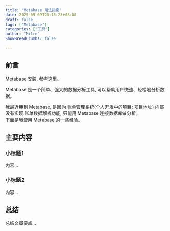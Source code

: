 ```yaml
---
title: "Metabase 用法指南"
date: 2025-09-09T23:15:23+08:00
draft: false
tags: ["Metabase"]
categories: ["工具"]
author: "Mitre"
ShowBreadCrumbs: false

---
```


## 前言
Metabase 安装, [参考这里](https://www.metabase.com/docs/latest/installation-and-operation/start)。  

Metabase 是一个简单、强大的数据分析工具, 可以帮助用户快速、轻松地分析数据。  

我最近用到 Metabase, 是因为 账单管理系统(个人开发中的项目: [项目地址](https://github.com/mitrecx/my-bill-2)) 内部没有实现 账单数据解析功能, 只能用 Metabase 连接数据库做分析。  
下面是我使用 Metabase 的一些经验。  

## 主要内容

### 小标题1

内容...

### 小标题2

内容...

## 总结

总结文章要点...
